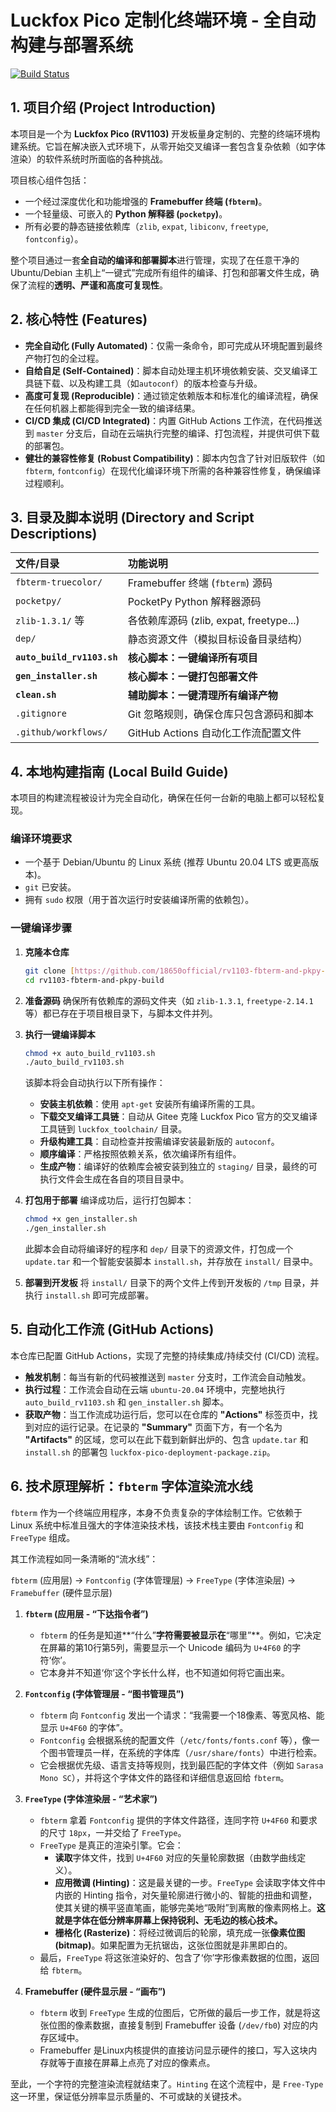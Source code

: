 # Luckfox Pico 定制化终端环境 - 全自动构建与部署系统

[![Build Status](https://github.com/18650official/rv1103-fbterm-and-pkpy-build/actions/workflows/build-and-deploy.yml/badge.svg)](https://github.com/18650official/rv1103-fbterm-and-pkpy-build/actions)

## 1. 项目介绍 (Project Introduction)

本项目是一个为 **Luckfox Pico (RV1103)** 开发板量身定制的、完整的终端环境构建系统。它旨在解决嵌入式环境下，从零开始交叉编译一套包含复杂依赖（如字体渲染）的软件系统时所面临的各种挑战。

项目核心组件包括：
* 一个经过深度优化和功能增强的 **Framebuffer 终端 (`fbterm`)**。
* 一个轻量级、可嵌入的 **Python 解释器 (`pocketpy`)**。
* 所有必要的静态链接依赖库（`zlib`, `expat`, `libiconv`, `freetype`, `fontconfig`）。

整个项目通过一套**全自动的编译和部署脚本**进行管理，实现了在任意干净的 Ubuntu/Debian 主机上“一键式”完成所有组件的编译、打包和部署文件生成，确保了流程的**透明、严谨和高度可复现性**。

## 2. 核心特性 (Features)

* **完全自动化 (Fully Automated)**：仅需一条命令，即可完成从环境配置到最终产物打包的全过程。
* **自给自足 (Self-Contained)**：脚本自动处理主机环境依赖安装、交叉编译工具链下载、以及构建工具（如`autoconf`）的版本检查与升级。
* **高度可复现 (Reproducible)**：通过锁定依赖版本和标准化的编译流程，确保在任何机器上都能得到完全一致的编译结果。
* **CI/CD 集成 (CI/CD Integrated)**：内置 GitHub Actions 工作流，在代码推送到 `master` 分支后，自动在云端执行完整的编译、打包流程，并提供可供下载的部署包。
* **健壮的兼容性修复 (Robust Compatibility)**：脚本内包含了针对旧版软件（如 `fbterm`, `fontconfig`）在现代化编译环境下所需的各种兼容性修复，确保编译过程顺利。

## 3. 目录及脚本说明 (Directory and Script Descriptions)

| 文件/目录 | 功能说明 |
| :--- | :--- |
| `fbterm-truecolor/` | Framebuffer 终端 (`fbterm`) 源码 |
| `pocketpy/` | PocketPy Python 解释器源码 |
| `zlib-1.3.1/` 等 | 各依赖库源码 (zlib, expat, freetype...) |
| `dep/` | 静态资源文件（模拟目标设备目录结构） |
| **`auto_build_rv1103.sh`** | **核心脚本：一键编译所有项目** |
| **`gen_installer.sh`** | **核心脚本：一键打包部署文件** |
| **`clean.sh`** | **辅助脚本：一键清理所有编译产物** |
| `.gitignore` | Git 忽略规则，确保仓库只包含源码和脚本 |
| `.github/workflows/` | GitHub Actions 自动化工作流配置文件 |

## 4. 本地构建指南 (Local Build Guide)

本项目的构建流程被设计为完全自动化，确保在任何一台新的电脑上都可以轻松复现。

### 编译环境要求
* 一个基于 Debian/Ubuntu 的 Linux 系统 (推荐 Ubuntu 20.04 LTS 或更高版本)。
* `git` 已安装。
* 拥有 `sudo` 权限（用于首次运行时安装编译所需的依赖包）。

### 一键编译步骤

1.  **克隆本仓库**
    ```bash
    git clone [https://github.com/18650official/rv1103-fbterm-and-pkpy-build.git](https://github.com/18650official/rv1103-fbterm-and-pkpy-build.git)
    cd rv1103-fbterm-and-pkpy-build
    ```

2.  **准备源码**
    确保所有依赖库的源码文件夹（如 `zlib-1.3.1`, `freetype-2.14.1` 等）都已存在于项目根目录下，与脚本文件并列。

3.  **执行一键编译脚本**
    ```bash
    chmod +x auto_build_rv1103.sh
    ./auto_build_rv1103.sh
    ```
    该脚本将会自动执行以下所有操作：
    * **安装主机依赖**：使用 `apt-get` 安装所有编译所需的工具。
    * **下载交叉编译工具链**：自动从 Gitee 克隆 Luckfox Pico 官方的交叉编译工具链到 `luckfox_toolchain/` 目录。
    * **升级构建工具**：自动检查并按需编译安装最新版的 `autoconf`。
    * **顺序编译**：严格按照依赖关系，依次编译所有组件。
    * **生成产物**：编译好的依赖库会被安装到独立的 `staging/` 目录，最终的可执行文件会生成在各自的项目目录中。

4.  **打包用于部署**
    编译成功后，运行打包脚本：
    ```bash
    chmod +x gen_installer.sh
    ./gen_installer.sh
    ```
    此脚本会自动将编译好的程序和 `dep/` 目录下的资源文件，打包成一个 `update.tar` 和一个智能安装脚本 `install.sh`，并存放在 `install/` 目录中。

5.  **部署到开发板**
    将 `install/` 目录下的两个文件上传到开发板的 `/tmp` 目录，并执行 `install.sh` 即可完成部署。

## 5. 自动化工作流 (GitHub Actions)

本仓库已配置 GitHub Actions，实现了完整的持续集成/持续交付 (CI/CD) 流程。

* **触发机制**：每当有新的代码被推送到 `master` 分支时，工作流会自动触发。
* **执行过程**：工作流会自动在云端 `ubuntu-20.04` 环境中，完整地执行 `auto_build_rv1103.sh` 和 `gen_installer.sh` 脚本。
* **获取产物**：当工作流成功运行后，您可以在仓库的 **"Actions"** 标签页中，找到对应的运行记录。在记录的 **"Summary"** 页面下方，有一个名为 **"Artifacts"** 的区域，您可以在此下载到新鲜出炉的、包含 `update.tar` 和 `install.sh` 的部署包 `luckfox-pico-deployment-package.zip`。

## 6. 技术原理解析：`fbterm` 字体渲染流水线

`fbterm` 作为一个终端应用程序，本身不负责复杂的字体绘制工作。它依赖于 Linux 系统中标准且强大的字体渲染技术栈，该技术栈主要由 `Fontconfig` 和 `FreeType` 组成。

其工作流程如同一条清晰的“流水线”：

`fbterm` (应用层) -> `Fontconfig` (字体管理层) -> `FreeType` (字体渲染层) -> `Framebuffer` (硬件显示层)

1.  **`fbterm` (应用层 - “下达指令者”)**
    * `fbterm` 的任务是知道**“什么”**字符需要被显示在**“哪里”**。例如，它决定在屏幕的第10行第5列，需要显示一个 Unicode 编码为 `U+4F60` 的字符‘你’。
    * 它本身并不知道‘你’这个字长什么样，也不知道如何将它画出来。

2.  **`Fontconfig` (字体管理层 - “图书管理员”)**
    * `fbterm` 向 `Fontconfig` 发出一个请求：“我需要一个18像素、等宽风格、能显示 `U+4F60` 的字体”。
    * `Fontconfig` 会根据系统的配置文件（`/etc/fonts/fonts.conf` 等），像一个图书管理员一样，在系统的字体库（`/usr/share/fonts`）中进行检索。
    * 它会根据优先级、语言支持等规则，找到最匹配的字体文件（例如 `Sarasa Mono SC`），并将这个字体文件的路径和详细信息返回给 `fbterm`。

3.  **`FreeType` (字体渲染层 - “艺术家”)**
    * `fbterm` 拿着 `Fontconfig` 提供的字体文件路径，连同字符 `U+4F60` 和要求的尺寸 `18px`，一并交给了 `FreeType`。
    * `FreeType` 是真正的渲染引擎。它会：
        * **读取**字体文件，找到 `U+4F60` 对应的矢量轮廓数据（由数学曲线定义）。
        * **应用微调 (Hinting)**：这是最关键的一步。`FreeType` 会读取字体文件中内嵌的 Hinting 指令，对矢量轮廓进行微小的、智能的扭曲和调整，使其关键的横平竖直笔画，能够完美地“吸附”到离散的像素网格上。**这就是字体在低分辨率屏幕上保持锐利、无毛边的核心技术。**
        * **栅格化 (Rasterize)**：将经过微调后的轮廓，填充成一张**像素位图 (bitmap)**。如果配置为无抗锯齿，这张位图就是非黑即白的。
    * 最后，`FreeType` 将这张渲染好的、包含了‘你’字形像素数据的位图，返回给 `fbterm`。

4.  **Framebuffer (硬件显示层 - “画布”)**
    * `fbterm` 收到 `FreeType` 生成的位图后，它所做的最后一步工作，就是将这张位图的像素数据，直接复制到 Framebuffer 设备 (`/dev/fb0`) 对应的内存区域中。
    * Framebuffer 是Linux内核提供的直接访问显示硬件的接口，写入这块内存就等于直接在屏幕上点亮了对应的像素点。

至此，一个字符的完整渲染流程就结束了。`Hinting` 在这个流程中，是 `Free-Type` 这一环里，保证低分辨率显示质量的、不可或缺的关键技术。
